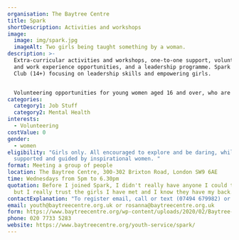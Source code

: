 ```yaml
---
organisation: The Baytree Centre
title: Spark
shortDescription: Activities and workshops
image:
  image: img/spark.jpg
  imageAlt: Two girls being taught something by a woman.
description: >-
  Extra-curricular activities and workshops, one-to-one support, volunteering
  and work experience opportunities, and a leadership programme. Spark Youth
  Club (14+) focusing on leadership skills and empowering girls.


  Volunteering opportunities for young women aged 16 and over, who are trained for their volunteer role and supported throughout. One- and two-week work experience placements at Baytree or with partner organisations.
categories:
  category1: Job Stuff
  category2: Mental Health
interests:
  - Volunteering
costValue: 0
gender:
  - women
eligibility: "Girls only. All encouraged to explore and be daring, while
  supported and guided by inspirational women. "
format: Meeting a group of people
location: The Baytree Centre, 300-302 Brixton Road, London SW9 6AE
time: Wednesdays from 5pm to 6.30pm
quotation: Before I joined Spark, I didn't really have anyone I could talk to -
  but I really trust the girls I have met and I know they have my back.
contactExplanation: "To register email, call or text (07494 679982) or visit the Baytree Centre. "
email: youth@baytreecentre.org.uk or rosanna@baytreecentre.org.uk
form: https://www.baytreecentre.org/wp-content/uploads/2020/02/Baytree-Referral-Form.docx
phone: 020 7733 5283
website: https://www.baytreecentre.org/youth-service/spark/
---
```

